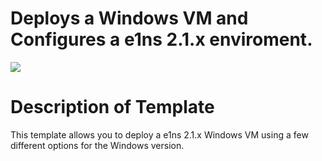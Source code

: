 # Deploys a Windows VM and Configures a e1ns 2.1.x enviroment.

<a href="https://portal.azure.com/#create/Microsoft.Template/uri/https%3A%2F%2Fraw.githubusercontent.com%2FJanHendrikDolling%2Fe1ns%2Fmaster%2Fe1ns-2.1.x%20distributed%2Fazuredeploy.json" target="_blank">
    <img src="http://azuredeploy.net/deploybutton.png"/>
</a>


Description of Template
=======================
This template allows you to deploy a e1ns 2.1.x Windows VM using a few different options for the Windows version.